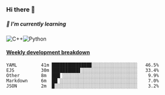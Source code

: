 ### Hi there 👋

##### 🌱 I’m currently learning

![C++](https://img.shields.io/badge/-C++-00599C?style=flat-square&logo=c)![Python](https://img.shields.io/badge/-Python-black?style=flat-square&logo=Python)


<!-- waka-box start -->
#### <a href="https://gist.github.com/bf274261b4c8553e17fc709dfc3cfa97" target="_blank">Weekly development breakdown</a>
```text
YAML      	 41m ██████████████▉░░░░░░░░░░░░░░░░░   46.5% 
EJS       	 30m ██████████▋░░░░░░░░░░░░░░░░░░░░░   33.4% 
Other     	 8m  ███▏░░░░░░░░░░░░░░░░░░░░░░░░░░░░    9.9% 
Markdown  	 6m  ██▏░░░░░░░░░░░░░░░░░░░░░░░░░░░░░    7.0% 
JSON      	 2m  █░░░░░░░░░░░░░░░░░░░░░░░░░░░░░░░    3.2% 
```
<!-- Powered by https://github.com/YouEclipse/waka-box-go . -->
<!-- waka-box end -->



<!--
**KomoreKalu/KomoreKalu** is a ✨ _special_ ✨ repository because its `README.md` (this file) appears on your GitHub profile.

Here are some ideas to get you started:

- 🔭 I’m currently working on ...
- 🌱 I’m currently learning ...
- 👯 I’m looking to collaborate on ...
- 🤔 I’m looking for help with ...
- 💬 Ask me about ...
- 📫 How to reach me: ...
- 😄 Pronouns: ...
- ⚡ Fun fact: ...
-->
